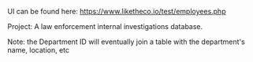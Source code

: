 UI can be found here: https://www.liketheco.io/test/employees.php

Project: A law enforcement internal investigations database. 

Note: the Department ID will eventually join a table with the department's name, location, etc
